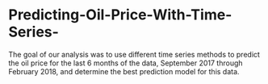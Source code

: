 # Predicting-Oil-Price-With-Time-Series-
The goal of our analysis was to use different time series methods to predict the oil price for the last 6 months of the data, September 2017 through February 2018, and determine the best prediction model for this data. 
